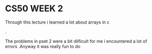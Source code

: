 # CS50 WEEK 2

<p> Through this lecture i learned a lot about arrays in c </p>.
<p>The problems in pset 2 were a bit diificult for me i encountered a lot of errors .Anyway it was really fun to do</p>

